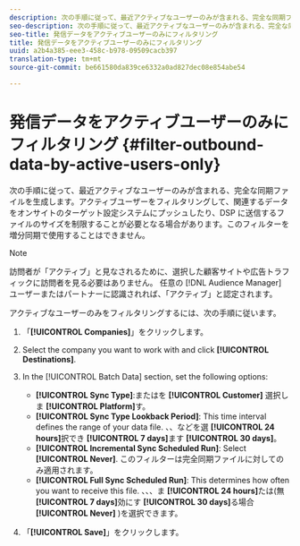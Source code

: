 ```yaml
---
description: 次の手順に従って、最近アクティブなユーザーのみが含まれる、完全な同期ファイルを生成します。アクティブユーザーをフィルタリングして、関連するデータをオンサイトのターゲット設定システムにプッシュしたり、DSP に送信するファイルのサイズを制限することが必要となる場合があります。このフィルターを増分同期で使用することはできません。
seo-description: 次の手順に従って、最近アクティブなユーザーのみが含まれる、完全な同期ファイルを生成します。アクティブユーザーをフィルタリングして、関連するデータをオンサイトのターゲット設定システムにプッシュしたり、DSP に送信するファイルのサイズを制限することが必要となる場合があります。このフィルターを増分同期で使用することはできません。
seo-title: 発信データをアクティブユーザーのみにフィルタリング
title: 発信データをアクティブユーザーのみにフィルタリング
uuid: a2b4a385-eee3-458c-b978-09509cacb397
translation-type: tm+mt
source-git-commit: be661580da839ce6332a0ad827dec08e854abe54

---
```



# 発信データをアクティブユーザーのみにフィルタリング {#filter-outbound-data-by-active-users-only}

次の手順に従って、最近アクティブなユーザーのみが含まれる、完全な同期ファイルを生成します。アクティブユーザーをフィルタリングして、関連するデータをオンサイトのターゲット設定システムにプッシュしたり、DSP に送信するファイルのサイズを制限することが必要となる場合があります。このフィルターを増分同期で使用することはできません。

>[!NOTE]
>
>訪問者が「アクティブ」と見なされるために、選択した顧客サイトや広告トラフィックに訪問者を見る必要はありません。 任意の [!DNL Audience Manager] ユーザーまたはパートナーに認識されれば、「アクティブ」と認定されます。

アクティブなユーザーのみをフィルタリングするには、次の手順に従います。

1. 「**[!UICONTROL Companies]**」をクリックします。
1. Select the company you want to work with and click **[!UICONTROL Destinations]**.
1. In the [!UICONTROL Batch Data] section, set the following options:

   * **[!UICONTROL Sync Type]**:またはを **[!UICONTROL Customer]** 選択しま **[!UICONTROL Platform]**&#x200B;す。
   * **[!UICONTROL Sync Type Lookback Period]**: This time interval defines the range of your data file. 、、などを選 **[!UICONTROL 24 hours]**&#x200B;択でき **[!UICONTROL 7 days]**&#x200B;ます **[!UICONTROL 30 days]**。
   * **[!UICONTROL Incremental Sync Scheduled Run]**: Select **[!UICONTROL Never]**. このフィルターは完全同期ファイルに対してのみ適用されます。
   * **[!UICONTROL Full Sync Scheduled Run]**: This determines how often you want to receive this file. 、、、ま **[!UICONTROL 24 hours]**&#x200B;たは(無 **[!UICONTROL 7 days]**&#x200B;効にす **[!UICONTROL 30 days]**&#x200B;る場合 **[!UICONTROL Never]** )を選択できます。

1. 「**[!UICONTROL Save]**」をクリックします。

